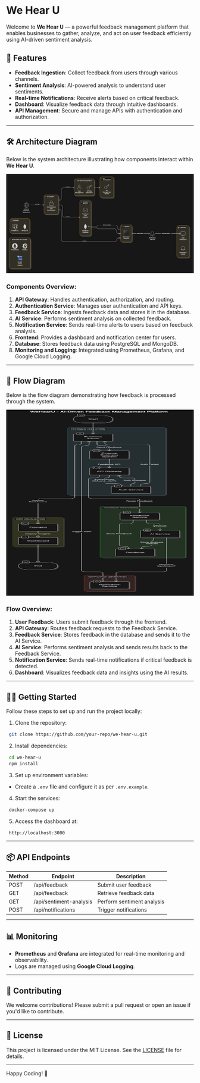 # We Hear U

Welcome to **We Hear U** — a powerful feedback management platform that enables businesses to gather, analyze, and act on user feedback efficiently using AI-driven sentiment analysis.

## 🚀 Features
- **Feedback Ingestion**: Collect feedback from users through various channels.
- **Sentiment Analysis**: AI-powered analysis to understand user sentiments.
- **Real-time Notifications**: Receive alerts based on critical feedback.
- **Dashboard**: Visualize feedback data through intuitive dashboards.
- **API Management**: Secure and manage APIs with authentication and authorization.

---

## 🛠️ Architecture Diagram
Below is the system architecture illustrating how components interact within **We Hear U**.

![Architecture Diagram](ArchitectureDiagram.png)

### Components Overview:
1. **API Gateway**: Handles authentication, authorization, and routing.
2. **Authentication Service**: Manages user authentication and API keys.
3. **Feedback Service**: Ingests feedback data and stores it in the database.
4. **AI Service**: Performs sentiment analysis on collected feedback.
5. **Notification Service**: Sends real-time alerts to users based on feedback analysis.
6. **Frontend**: Provides a dashboard and notification center for users.
7. **Database**: Stores feedback data using PostgreSQL and MongoDB.
8. **Monitoring and Logging**: Integrated using Prometheus, Grafana, and Google Cloud Logging.

---

## 📐 Flow Diagram

Below is the flow diagram demonstrating how feedback is processed through the system.

<p align="center">
  <img src="FlowDiagram.png" alt="Flow Diagram" width="800" height="500">
</p>

### Flow Overview:
1. **User Feedback**: Users submit feedback through the frontend.
2. **API Gateway**: Routes feedback requests to the Feedback Service.
3. **Feedback Service**: Stores feedback in the database and sends it to the AI Service.
4. **AI Service**: Performs sentiment analysis and sends results back to the Feedback Service.
5. **Notification Service**: Sends real-time notifications if critical feedback is detected.
6. **Dashboard**: Visualizes feedback data and insights using the AI results.

---

## 🧑‍💻 Getting Started
Follow these steps to set up and run the project locally:

1. Clone the repository:
```bash
 git clone https://github.com/your-repo/we-hear-u.git
```

2. Install dependencies:
```bash
 cd we-hear-u
 npm install
```

3. Set up environment variables:
- Create a `.env` file and configure it as per `.env.example`.

4. Start the services:
```bash
 docker-compose up
```

5. Access the dashboard at:
```
 http://localhost:3000
```

---

## 📦 API Endpoints
| Method | Endpoint                | Description                 |
|---------|-------------------------|------------------------------|
| POST    | /api/feedback           | Submit user feedback         |
| GET     | /api/feedback           | Retrieve feedback data       |
| GET     | /api/sentiment-analysis | Perform sentiment analysis   |
| POST    | /api/notifications      | Trigger notifications        |

---

## 📊 Monitoring
- **Prometheus** and **Grafana** are integrated for real-time monitoring and observability.
- Logs are managed using **Google Cloud Logging**.

---

## 🤝 Contributing
We welcome contributions! Please submit a pull request or open an issue if you'd like to contribute.

---

## 📝 License
This project is licensed under the MIT License. See the [LICENSE](LICENSE) file for details.

---

Happy Coding! 🎉

